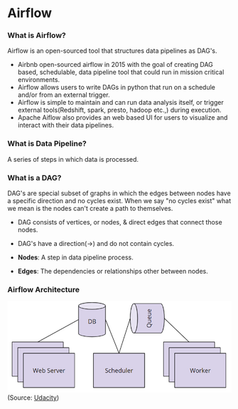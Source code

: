 # Airflow

### What is Airflow?
Airflow is an open-sourced tool that structures data pipelines as DAG's.

- Airbnb open-sourced airflow in 2015 with the goal of creating DAG based, schedulable, data pipeline tool that could run in mission critical environments.
- Airflow allows users to write DAGs in python that run on a schedule and/or from an external trigger.
- Airflow is simple to maintain and can run data analysis itself, or trigger external tools(Redshift, spark, presto, hadoop etc.,) during execution.
- Apache Aiflow also provides an web based UI for users to visualize and interact with their data pipelines.


### What is Data Pipeline?
A series of steps in which data is processed.

### What is a DAG?
DAG's are special subset of graphs in which the edges between nodes have a specific direction and no cycles exist. When we say "no cycles exist" what we mean is the nodes can't create a path to themselves.

- DAG consists of vertices, or nodes, & direct edges that connect those nodes.
- DAG's have a direction(->) and do not contain cycles.  

- **Nodes**: A step in data pipeline process.
- **Edges**: The dependencies or relationships other between nodes.

### Airflow Architecture

![alt text](https://github.com/ravikiransharvirala/cookbooks-and-guides/blob/master/Airflow/images/airflow-diagram.png?raw=true)
                                                (Source: <a href="https://www.udacity.com">Udacity</a>)